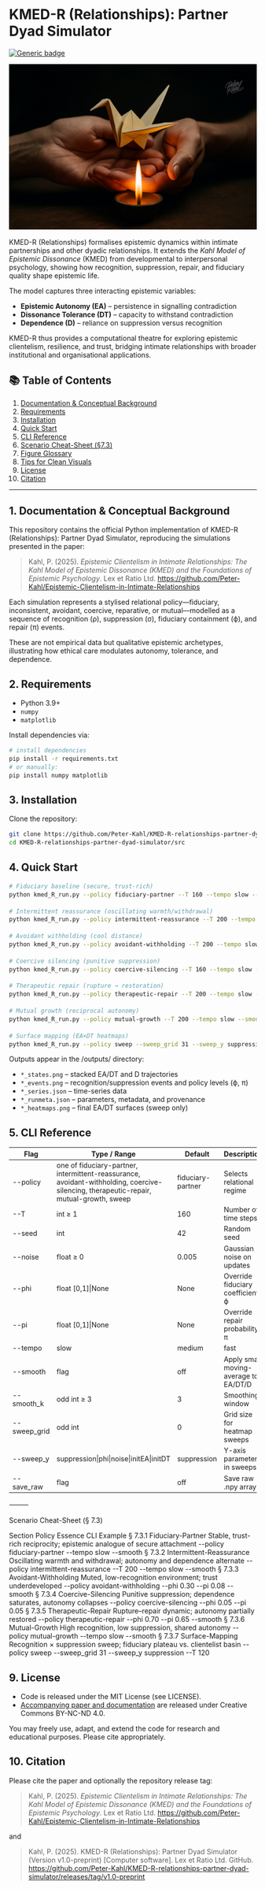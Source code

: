 # KMED-R (Relationships): Partner Dyad Simulator

[![Generic badge](https://img.shields.io/badge/ORCID-0009.0003.1616.4843-green.svg)](https://orcid.org/0009-0003-1616-4843)

![Two hands holding a delicate origami bird above a small flame of a candle. The bird is fragile yet emerging from fire.](https://github.com/Peter-Kahl/KMED-R-relationships-partner-dyad-simulator/blob/main/origami.jpg?raw=true)

KMED-R (Relationships) formalises epistemic dynamics within intimate partnerships and other dyadic relationships.
It extends the _Kahl Model of Epistemic Dissonance_ (KMED) from developmental to interpersonal psychology, showing how recognition, suppression, repair, and fiduciary quality shape epistemic life.

The model captures three interacting epistemic variables:
- **Epistemic Autonomy (EA)** – persistence in signalling contradiction
- **Dissonance Tolerance (DT)** – capacity to withstand contradiction
- **Dependence (D)** – reliance on suppression versus recognition

KMED-R thus provides a computational theatre for exploring epistemic clientelism, resilience, and trust, bridging intimate relationships with broader institutional and organisational applications.

## 📚 Table of Contents
1.	[Documentation & Conceptual Background](#1-documentation--conceptual-background)
2.	[Requirements](#2-requirements)
3.	[Installation](#3-installation)
4.	[Quick Start](#4-quick-start)
5.	[CLI Reference](#5-cli-reference)
6.	[Scenario Cheat-Sheet (§7.3)]()
7.	[Figure Glossary]()
8.	[Tips for Clean Visuals]()
9.	[License]()
10.	[Citation]()

---

## 1. Documentation & Conceptual Background

This repository contains the official Python implementation of KMED-R (Relationships): Partner Dyad Simulator, reproducing the simulations presented in the paper:

> Kahl, P. (2025). _Epistemic Clientelism in Intimate Relationships: The Kahl Model of Epistemic Dissonance (KMED) and the Foundations of Epistemic Psychology_. Lex et Ratio Ltd. https://github.com/Peter-Kahl/Epistemic-Clientelism-in-Intimate-Relationships

Each simulation represents a stylised relational policy—fiduciary, inconsistent, avoidant, coercive, reparative, or mutual—modelled as a sequence of recognition (ρ), suppression (σ), fiduciary containment (ϕ), and repair (π) events.

These are not empirical data but qualitative epistemic archetypes, illustrating how ethical care modulates autonomy, tolerance, and dependence.

## 2. Requirements

- Python 3.9+
- `numpy`
- `matplotlib`

Install dependencies via:

```bash
# install dependencies
pip install -r requirements.txt
# or manually:
pip install numpy matplotlib
```

## 3. Installation

Clone the repository:

```bash
git clone https://github.com/Peter-Kahl/KMED-R-relationships-partner-dyad-simulator.git
cd KMED-R-relationships-partner-dyad-simulator/src
```

## 4. Quick Start

```bash
# Fiduciary baseline (secure, trust-rich)
python kmed_R_run.py --policy fiduciary-partner --T 160 --tempo slow --smooth

# Intermittent reassurance (oscillating warmth/withdrawal)
python kmed_R_run.py --policy intermittent-reassurance --T 200 --tempo slow --smooth

# Avoidant withholding (cool distance)
python kmed_R_run.py --policy avoidant-withholding --T 200 --tempo slow --phi 0.30 --pi 0.08 --smooth

# Coercive silencing (punitive suppression)
python kmed_R_run.py --policy coercive-silencing --T 160 --tempo slow --phi 0.05 --pi 0.05

# Therapeutic repair (rupture → restoration)
python kmed_R_run.py --policy therapeutic-repair --T 200 --tempo slow --phi 0.70 --pi 0.65 --smooth

# Mutual growth (reciprocal autonomy)
python kmed_R_run.py --policy mutual-growth --T 200 --tempo slow --smooth

# Surface mapping (EA×DT heatmaps)
python kmed_R_run.py --policy sweep --sweep_grid 31 --sweep_y suppression --T 120
```

Outputs appear in the /outputs/ directory:
- `*_states.png` – stacked EA/DT and D trajectories
- `*_events.png` – recognition/suppression events and policy levels (ϕ, π)
- `*_series.json` – time-series data
- `*_runmeta.json` – parameters, metadata, and provenance
- `*_heatmaps.png` – final EA/DT surfaces (sweep only)

## 5. CLI Reference

| Flag	| Type / Range	| Default	|	Description	|
| -------- | ------- | -------- | -------- |
| --policy | one of fiduciary-partner, intermittent-reassurance, avoidant-withholding, coercive-silencing, therapeutic-repair, mutual-growth, sweep | fiduciary-partner | Selects relational regime |
| --T | int ≥ 1 | 160 | Number of time steps |
| --seed | int | 42 | Random seed |
| --noise | float ≥ 0 | 0.005 | Gaussian noise on updates |
| --phi | float [0,1]\|None | None | Override fiduciary coefficient ϕ |
| --pi | float [0,1]\|None | None | Override repair probability π |
| --tempo | slow|medium|fast | medium | Temporal rhythm and visual smoothness |
| --smooth | flag | off | Apply small moving-average to EA/DT/D |
| --smooth_k | odd int ≥ 3 | 3 | Smoothing window |
| --sweep_grid | odd int | 0 | Grid size for heatmap sweeps |
| --sweep_y | suppression\|phi\|noise\|initEA\|initDT | suppression | Y-axis parameter in sweeps |
| --save_raw | flag | off | Save raw .npy arrays |


⸻

Scenario Cheat-Sheet (§ 7.3)

Section	Policy	Essence	CLI Example
§ 7.3.1	Fiduciary-Partner	Stable, trust-rich reciprocity; epistemic analogue of secure attachment	--policy fiduciary-partner --tempo slow --smooth
§ 7.3.2	Intermittent-Reassurance	Oscillating warmth and withdrawal; autonomy and dependence alternate	--policy intermittent-reassurance --T 200 --tempo slow --smooth
§ 7.3.3	Avoidant-Withholding	Muted, low-recognition environment; trust underdeveloped	--policy avoidant-withholding --phi 0.30 --pi 0.08 --smooth
§ 7.3.4	Coercive-Silencing	Punitive suppression; dependence saturates, autonomy collapses	--policy coercive-silencing --phi 0.05 --pi 0.05
§ 7.3.5	Therapeutic-Repair	Rupture–repair dynamic; autonomy partially restored	--policy therapeutic-repair --phi 0.70 --pi 0.65 --smooth
§ 7.3.6	Mutual-Growth	High recognition, low suppression, shared autonomy	--policy mutual-growth --tempo slow --smooth
§ 7.3.7	Surface-Mapping	Recognition × suppression sweep; fiduciary plateau vs. clientelist basin	--policy sweep --sweep_grid 31 --sweep_y suppression --T 120





## 9. License

- Code is released under the MIT License (see LICENSE).
- [Accompanying paper and documentation](https://github.com/Peter-Kahl/The-Newborns-First-Cry-as-Epistemic-Claim-and-Foundation-of-Psychological-Development) are released under Creative Commons BY-NC-ND 4.0.

You may freely use, adapt, and extend the code for research and educational purposes. Please cite appropriately.


## 10. Citation

Please cite the paper and optionally the repository release tag:

> Kahl, P. (2025). _Epistemic Clientelism in Intimate Relationships: The Kahl Model of Epistemic Dissonance (KMED) and the Foundations of Epistemic Psychology_. Lex et Ratio Ltd. https://github.com/Peter-Kahl/Epistemic-Clientelism-in-Intimate-Relationships

and

> Kahl, P. (2025). KMED-R (Relationships): Partner Dyad Simulator (Version v1.0-preprint) [Computer software]. Lex et Ratio Ltd. GitHub. https://github.com/Peter-Kahl/KMED-R-relationships-partner-dyad-simulator/releases/tag/v1.0-preprint